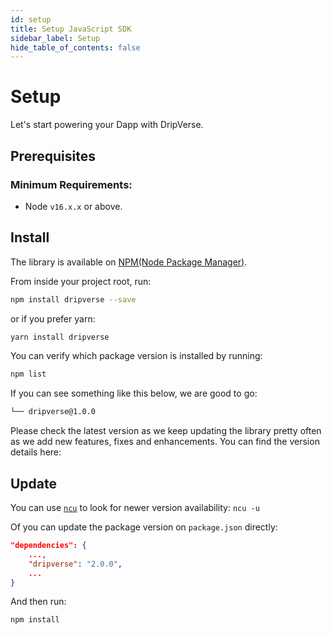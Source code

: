 ```yaml
---
id: setup
title: Setup JavaScript SDK
sidebar_label: Setup
hide_table_of_contents: false
---
```


# Setup
Let's start powering your Dapp with DripVerse.

## Prerequisites

### Minimum Requirements:
- Node `v16.x.x` or above.

## Install

The library is available on [NPM(Node Package Manager)](https://www.npmjs.com/package/dripverse).

From inside your project root, run:
```bash
npm install dripverse --save
```
or if you prefer yarn:
```bash
yarn install dripverse
```

You can verify which package version is installed by running:
```bash
npm list
```

If you can see something like this below, we are good to go:

```bash
└── dripverse@1.0.0
```

Please check the latest version as we keep updating the library pretty often as we add new features, fixes and enhancements.
You can find the version details here:

## Update

You can use [`ncu`](https://www.npmjs.com/package/npm-check-updates) to look for newer version availability: `ncu -u`

Of you can update the package version on `package.json` directly:

```json
"dependencies": {
    ...,
    "dripverse": "2.0.0",
    ...
}
```

And then run:
```js
npm install
```
